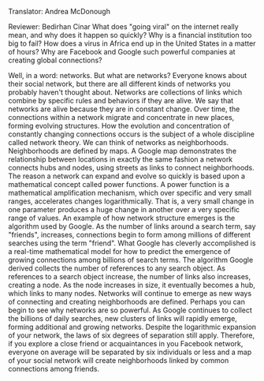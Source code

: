 

Translator: Andrea McDonough

Reviewer: Bedirhan Cinar
What does &quot;going viral&quot; on the internet really mean,
and why does it happen so quickly?
Why is a financial institution too big to fail?
How does a virus in Africa end up
in the United States in a matter of hours?
Why are Facebook and Google such powerful companies
at creating global connections?

Well, in a word:
networks.
But what are networks?
Everyone knows about their social network,
but there are all different kinds of networks
you probably haven&#39;t thought about.
Networks are collections of links
which combine by specific rules and behaviors if they are alive.
We say that networks are alive
because they are in constant change.
Over time, the connections within a network
migrate and concentrate in new places,
forming evolving structures.
How the evolution and concentration
of constantly changing connections occurs
is the subject of a whole discipline called
network theory.
We can think of networks as neighborhoods.
Neighborhoods are defined by maps.
A Google map demonstrates the relationship
between locations in exactly the same fashion
a network connects hubs and nodes,
using streets as links to connect neighborhoods.
The reason a network can expand and evolve so quickly
is based upon a mathematical concept called
power functions.
A power function is a mathematical amplification mechanism,
which over specific and very small ranges,
accelerates changes logarithmically.
That is, a very small change in one parameter
produces a huge change in another
over a very specific range of values.
An example of how network structure emerges
is the algorithm used by Google.
As the number of links around a search term, say &quot;friends&quot;, increases,
connections begin to form among millions
of different searches using the term &quot;friend&quot;.
What Google has cleverly accomplished
is a real-time mathematical model
for how to predict the emergence of growing connections
among billions of search terms.
The algorithm Google derived collects
the number of references to any search object.
As references to a search object increase,
the number of links also increases, creating a node.
As the node increases in size,
it eventually becomes a hub,
which links to many nodes.
Networks will continue to emerge
as new ways of connecting and creating neighborhoods are defined.
Perhaps you can begin to see why networks are so powerful.
As Google continues to collect the billions of daily searches,
new clusters of links will rapidly emerge,
forming additional and growing networks.
Despite the logarithmic expansion of your network,
the laws of six degrees of separation still apply.
Therefore, if you explore a close friend or acquaintances
in you Facebook network,
everyone on average will be separated
by six individuals or less
and a map of your social network will create neighborhoods
linked by common connections among friends.
